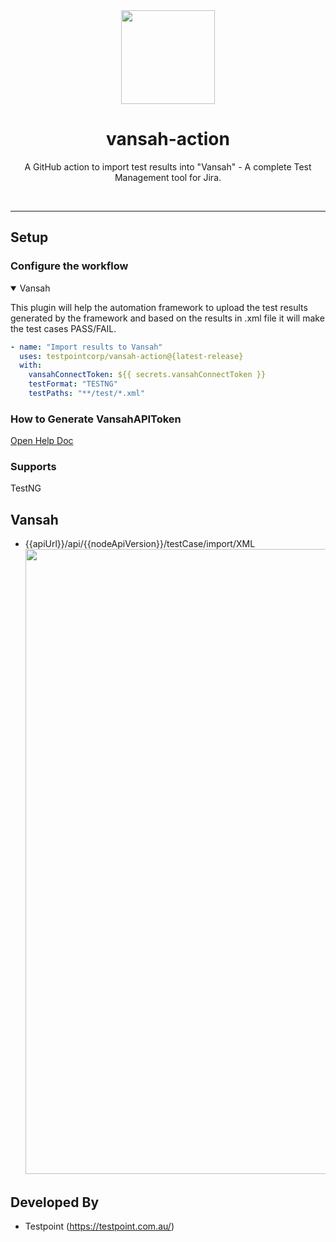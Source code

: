 <div align="center">
  <img src="https://vansah.com/wp-content/uploads/2022/06/512x512.png" style="width:150px"/>
</div>
<h1 align="center">
  vansah-action
</h1>

<p align="center">
    A GitHub action to import test results into "Vansah" - A complete Test Management tool for Jira.
</p>
<br />

-------

## Setup

### Configure the workflow

<details open>
<summary>Vansah</summary>
  <p>This plugin will help the automation framework to upload the test results generated by the framework and based on the results in .xml file it will make the test cases PASS/FAIL.
    </p>
<p>

```yml
- name: "Import results to Vansah"
  uses: testpointcorp/vansah-action@{latest-release}
  with:
    vansahConnectToken: ${{ secrets.vansahConnectToken }}
    testFormat: "TESTNG"
    testPaths: "**/test/*.xml"
```

</p>
</details>


### How to Generate VansahAPIToken

<a href="https://docs.vansah.com/docs-base/generate-a-vansah-api-token-from-jira/" >Open Help Doc</a>

### Supports
TestNG
  
## Vansah

- {{apiUrl}}/api/{{nodeApiVersion}}/testCase/import/XML
  <img src="https://user-images.githubusercontent.com/95007067/218648174-5db3ff59-8a5f-4c2d-b083-997541acf593.png" style="width:1000px"/>


## Developed By

* Testpoint (https://testpoint.com.au/)



